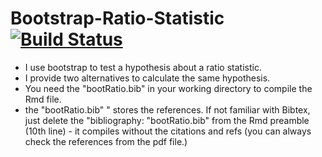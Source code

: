 
# Bootstrap-Ratio-Statistic [![Build Status](https://travis-ci.org/solonkarapa/Bootstrap-Ratio-Statistic.svg?branch=master)](https://travis-ci.org/solonkarapa/Bootstrap-Ratio-Statistic)

- I use bootstrap to test a hypothesis about a ratio statistic. 
- I provide two alternatives to calculate the same hypothesis. 
- You need the "bootRatio.bib" in your working directory to compile the Rmd file.
- the "bootRatio.bib" " stores the references. If not familiar with Bibtex, just delete the "bibliography: "bootRatio.bib"
from the Rmd preamble (10th line) - it compiles without the citations and refs 
(you can always check the references from the pdf file.)

